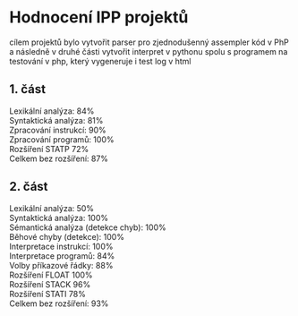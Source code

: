 # Hodnocení IPP projektů
cílem projektů bylo vytvořit parser pro zjednodušenný assempler kód v PhP a následně v druhé části vytvořit interpret v pythonu spolu s programem na testování v php, který vygeneruje i test log v html

## 1. část
Lexikální analýza: 84%    
Syntaktická analýza: 81%    
Zpracování instrukcí: 90%    
Zpracování programů: 100%    
Rozšíření STATP 72%    
Celkem bez rozšíření: 87%    

## 2. část
Lexikální analýza: 50%    
Syntaktická analýza: 100%    
Sémantická analýza (detekce chyb): 100%    
Běhové chyby (detekce): 100%    
Interpretace instrukcí: 100%    
Interpretace programů: 84%    
Volby příkazové řádky: 88%    
Rozšíření FLOAT 100%    
Rozšíření STACK 96%    
Rozšíření STATI 78%    
Celkem bez rozšíření: 93%    
